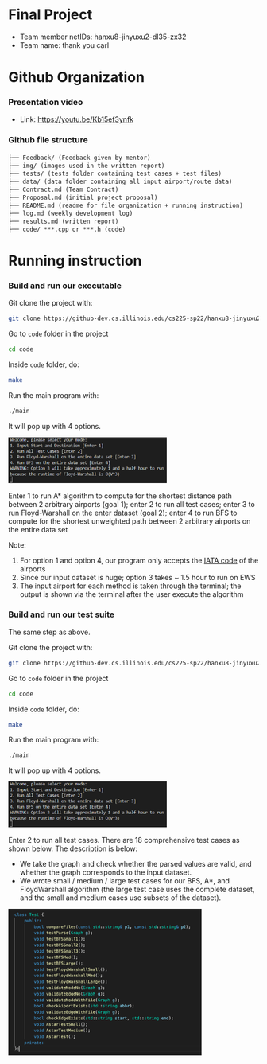 # Final Project
- Team member netIDs: hanxu8-jinyuxu2-dl35-zx32
- Team name: thank you carl


# Github Organization
### Presentation video
- Link: https://youtu.be/Kb15ef3ynfk
### Github file structure

```
├── Feedback/ (Feedback given by mentor)
├── img/ (images used in the written report)
├── tests/ (tests folder containing test cases + test files)
├── data/ (data folder containing all input airport/route data)
├── Contract.md (Team Contract)
├── Proposal.md (initial project proposal)
├── README.md (readme for file organization + running instruction)
├── log.md (weekly development log)
├── results.md (written report)
├── code/ ***.cpp or ***.h (code)
```
# Running instruction
### Build and run our executable

Git clone the project with:

```bash
git clone https://github-dev.cs.illinois.edu/cs225-sp22/hanxu8-jinyuxu2-dl35-zx32.git
```

Go to `code` folder in the project
```bash
cd code
```

Inside `code` folder, do:
```bash
make
```
Run the main program with:
```bash
./main
```
It will pop up with 4 options. 

<img src="img/main_options1.png" alt="main_options1" style="zoom:67%;" />



Enter 1 to run A* algorithm to compute for the shortest distance path between 2 arbitrary airports (goal 1); enter 2 to run all test cases; enter 3 to run Floyd-Warshall on the enter dataset (goal 2); enter 4 to run BFS to compute for the shortest unweighted path between 2 arbitrary airports on the entire data set


Note: 
1. For option 1 and option 4, our program only accepts the [IATA code](https://en.wikipedia.org/wiki/IATA_airport_code) of the airports
2. Since our input dataset is huge; option 3 takes ~ 1.5 hour to run on EWS
3. The input airport for each method is taken through the terminal; the output is shown via the terminal after the user execute the algorithm



### Build and run our test suite

The same step as above.

Git clone the project with:

```bash
git clone https://github-dev.cs.illinois.edu/cs225-sp22/hanxu8-jinyuxu2-dl35-zx32.git
```

Go to `code` folder in the project

```bash
cd code
```

Inside `code` folder, do:

```bash
make
```

Run the main program with:

```bash
./main
```

It will pop up with 4 options. 

<img src="img/main_options1.png" alt="main_options1" style="zoom:67%;" />



Enter 2 to run all test cases. There are 18 comprehensive test cases as shown below. The description is below:

- We take the graph and check whether the parsed values are valid, and whether the graph corresponds to the input dataset. 
- We wrote small / medium / large test cases for our BFS, A*, and FloydWarshall algorithm (the large test case uses the complete dataset, and the small and medium cases use subsets of the dataset).

<img src="img/test_case1.png" alt="test_case1" style="zoom:38%;" />




